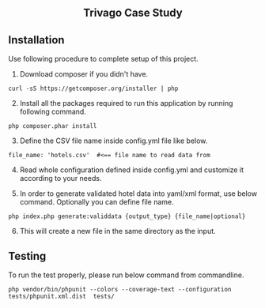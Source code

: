 <h2 align="center">Trivago Case Study</h2>

## Installation

Use following procedure to complete setup of this project.


1. Download composer if you didn't have.


```
curl -sS https://getcomposer.org/installer | php
```

2. Install all the packages required to run this application by running following command.

```
php composer.phar install
```

3. Define the CSV file name inside config.yml file like below.

```
file_name: 'hotels.csv'  #<== file name to read data from
```

4. Read whole configuration defined inside config.yml and customize it according to your needs.

5. In order to generate validated hotel data into yaml/xml format, use below command. Optionally you can define file name.

```
php index.php generate:validdata {output_type} {file_name|optional}
```

6. This will create a new file in the same directory as the input.



## Testing

To run the test properly, please run below command from commandline.

```
php vendor/bin/phpunit --colors --coverage-text --configuration tests/phpunit.xml.dist  tests/
```